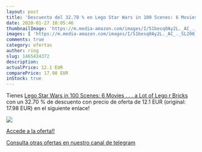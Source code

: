 ```yaml
---
layout: post
title: 'Descuento del 32.70 % en Lego Star Wars in 100 Scenes: 6 Movies .'
date: 2020-01-27 10:05:46
thumbnailImage: 'https://m.media-amazon.com/images/I/51besq0Ay2L._AC_._SL200_.jpg'
images: [ 'https://m.media-amazon.com/images/I/51besq0Ay2L._AC_._SL200_.jpg' ]
comments: true
category: ofertas
author: ring
slug: 1465434372
description:
actualPrice: 12.1 EUR
comparePrice: 17.98 EUR
inStock: true
---
```


Tienes [Lego Star Wars in 100 Scenes: 6 Movies . . . a Lot of Lego r  Bricks](https://www.amazon.com/dp/1465434372/?tag=redken08-20) con un 32.70 % de descuento con precio de oferta de 12.1 EUR (original: 17.98 EUR) en el siguiente enlace!

[![](https://m.media-amazon.com/images/I/51besq0Ay2L._AC_._SL200_.jpg)](https://www.amazon.com/dp/1465434372/?tag=redken08-20)

[Accede a la oferta!!](https://www.amazon.com/dp/1465434372/?tag=redken08-20)

[Consulta otras ofertas en nuestro canal de telegram](https://t.me/s/ofertas25)

